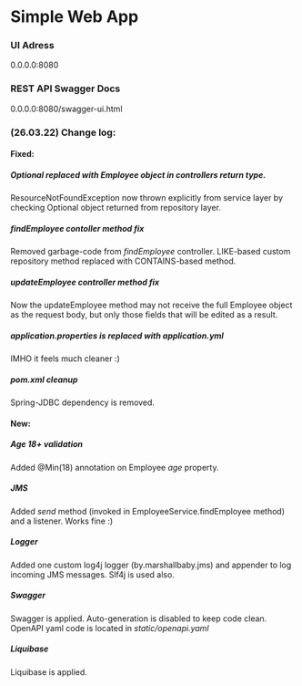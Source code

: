 # Simple Web App

### UI Adress
0.0.0.0:8080
### REST API Swagger Docs
0.0.0.0:8080/swagger-ui.html

### (26.03.22) Change log:
#### Fixed:
##### *Optional* replaced with *Employee* object in controllers return type.
ResourceNotFoundException now thrown explicitly from service layer by checking Optional object returned from repository layer.

##### *findEmployee* contoller method fix
Removed garbage-code from *findEmployee* controller. LIKE-based custom repository method replaced with CONTAINS-based method.

##### *updateEmployee* controller method fix
Now the updateEmployee method may not receive the full Employee object as the request body, but only those fields that will be edited as a result.

##### application.properties is replaced with application.yml
IMHO it feels much cleaner :)

##### pom.xml cleanup
Spring-JDBC dependency is removed.

#### New:

##### Age 18+ validation
Added @Min(18) annotation on Employee *age* property.

##### JMS
Added *send* method (invoked in EmployeeService.findEmployee method) and a listener. Works fine :)

##### Logger
Added one custom log4j logger (by.marshallbaby.jms) and appender to log incoming JMS messages. Slf4j is used also.

##### Swagger
Swagger is applied. Auto-generation is disabled to keep code clean. OpenAPI yaml code is located in *static/openapi.yaml*

##### Liquibase
Liquibase is applied.
